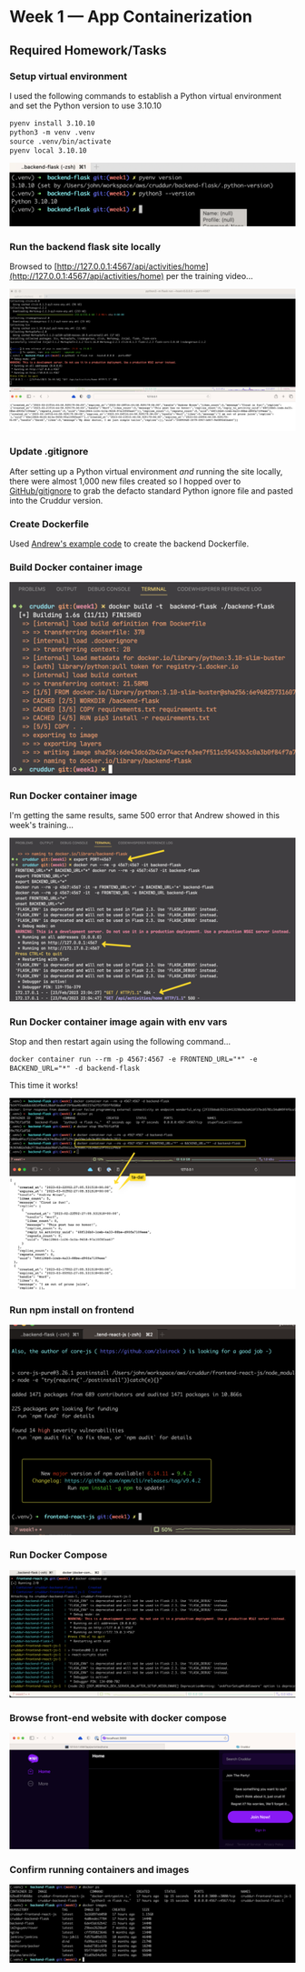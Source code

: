 # Week 1 — App Containerization

## Required Homework/Tasks

### Setup virtual environment

I used the following commands to establish a Python virtual environment and set the Python version to use 3.10.10

```shell
pyenv install 3.10.10
python3 -m venv .venv
source .venv/bin/activate
pyenv local 3.10.10
```

![Python virtual environment](assets/crudder-wk1-be-venv.png)

### Run the backend flask site locally

Browsed to [http://127.0.0.1:4567/api/activities/home](http://127.0.0.1:4567/api/activities/home) per the training video...

![Run backend locally](assets/crudder-wk1-be-local.png)

### Update .gitignore

After setting up a Python virtual environment *and* running the site locally, there were almost 1,000 new files created so I hopped over to [GitHub/gitignore](https://github.com/github/gitignore/blob/main/Python.gitignore) to grab the defacto standard Python ignore file and pasted into the Cruddur version.

### Create Dockerfile

Used [Andrew's example code](https://github.com/omenking/aws-bootcamp-cruddur-2023/blob/week-1/journal/week1.md#add-dockerfile) to create the backend Dockerfile.

### Build Docker container image

![Build backend container](assets/crudder-wk1-be-docker-build-cmd.png)

### Run Docker container image

I'm getting the same results, same 500 error that Andrew showed in this week's training...

![Build backend container](assets/crudder-wk1-be-docker-run-cmd.png)

### Run Docker container image again with env vars

Stop and then restart again using the following command...

```shell
docker container run --rm -p 4567:4567 -e FRONTEND_URL="*" -e BACKEND_URL="*" -d backend-flask
```

This time it works!

![Build backend container](assets/crudder-wk1-be-docker-run-cmd-detached-urls.png)

### Run npm install on frontend

![npm install](assets/crudder-wk1-fe-npm-i.png)

### Run Docker Compose

![docker compose up](assets/crudder-wk1-compose-up.png)  

### Browse front-end website with docker compose

![browse fron-end](assets/crudder-wk1-fe-composeup-site.png)

### Confirm running containers and images

![docker cli](assets/crudder-wk1-docker-cli.png)
